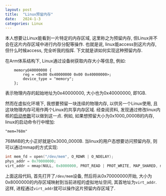 ```yaml
---
layout: post
title:  "Linux预留内存"
date:   2024-1-3
categories: Linux
---
```

本人想要让Linux能看到一片特定的内存区域, 这里称之为预留内存, 但Linux并不会在这片内存区域中进行内存分配等操作. 也就是说, linux能access到这片内存, 但什么时候access, 完全听我的指挥. 下文就是讲如何实现这种预留内存.

在Arm体系结构下, Linux通过设备树获取内存大小等信息, 例如:

```dts
	memory@40000000 {
		reg = <0x00 0x40000000 0x00 0x40000000>;
		device_type = "memory";
	};
```

表示物理内存的起始地址为0x40000000, 大小也为0x40000000, 即1GB. 

然而在虚拟化环境下, 我想要预留一块连续的物理内存, 以供另一个Linux使用, 且这块物理内存可用作两个Linux的共享内存区域. 经查阅资料, 发现通过修改linux内核的[启动参数](https://www.kernel.org/doc/html/latest/admin-guide/kernel-parameters.html)可以做到这一点. 例如, 如果想预留大小为0x1000_0000B的内存, linux的启动命令行中增加:

```
"mem=768m"
```

768MiB的大小正好就是0x3000_0000B. 当linux的用户态想要访问预留内存, 则可以通过mmap的方式实现:

```c
int mem_fd = open("/dev/mem", O_RDWR | O_NDELAY);
phys_addr = 0x70000000;
virt_addr = mmap(NULL, 0x8000000, PROT_READ | PROT_WRITE, MAP_SHARED, mem_fd, phys_addr);
```

上面这段代码, 首先打开了`/dev/mem`设备, 然后将从0x70000000开始, 大小为0x8000000的内存区域映射到当前进程的虚拟地址空间, 其首地址为`virt_addr`. 这样, 进程通过`virt_addr`就可以操作这片预留内存区域了. 

